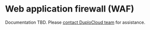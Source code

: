 # Web application firewall (WAF)

Documentation TBD. Please [contact DuploCloud team](https://duplocloud.com/company/contact-us/) for assistance.
